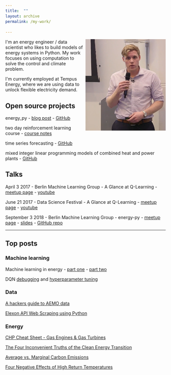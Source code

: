 ```yaml
---
title:  ""
layout: archive
permalink: /my-work/

---
```


<img align="right" src="/assets/adg.png" width="50%" height="50%">

I'm an energy engineer / data scientist who likes to build models of energy systems in Python.  My work focuses on using computation to solve the control and climate problem.  

I'm currently employed at Tempus Energy, where we are using data to unlock flexible electricity demand.

## Open source projects

energy_py - [blog post](https://www.adgefficiency.com/energy_py-reinforcement-learning-for-energy-systems/) - [GitHub](https://github.com/ADGEfficiency/energy_py)

two day reinforcement learning course - [course notes](https://github.com/ADGEfficiency/dsr_rl)

time series forecasting - [GitHub](https://github.com/ADGEfficiency/forecast)

mixed integer linear programming models of combined heat and power plants - [GitHub](https://github.com/ADGEfficiency/energy_py/tree/master/energy_py/envs/chp)

## Talks

April 3 2017 - Berlin Machine Learning Group - A Glance at Q-Learning - [meetup page](https://www.meetup.com/berlin-machine-learning/events/234989414/) - [youtube](https://www.youtube.com/watch?v=25NPjJ6hBmI)

June 21 2017 - Data Science Festival - A Glance at Q-Learning - [meetup page](https://www.datasciencefestival.com/adam-green-glance-q-learning/) - [youtube](https://www.youtube.com/watch?v=25NPjJ6hBmI)

September 3 2018 - Berlin Machine Learning Group - energy-py - [meetup page](https://www.meetup.com/berlin-machine-learning/events/246637693/) - [slides](https://gitpitch.com/ADGEfficiency/energy-py-talk) - [GitHub repo](https://github.com/ADGEfficiency/energy-py-talk)

---

## Top posts

### Machine learning

Machine learning in energy - [part one](https://www.adgefficiency.com/machine-learning-in-energy-part-one/) - [part two](https://www.adgefficiency.com/machine-learning-in-energy-part-two/)

DQN [debugging](https://www.adgefficiency.com/dqn-debugging/) and [hyperparameter tuning](https://www.adgefficiency.com/dqn-tuning/)

### Data

[A hackers guide to AEMO data](https://www.adgefficiency.com/hackers-aemo/)

[Elexon API Web Scraping using Python](https://www.adgefficiency.com/elexon-api-web-scraping-using-python/)

### Energy

[CHP Cheat Sheet - Gas Engines & Gas Turbines](https://www.adgefficiency.com/cheat-sheet-gas-engine-gas-turbine-chp-energy-basics/)

[The Four Inconvenient Truths of the Clean Energy Transition](https://www.adgefficiency.com/four-inconvenient-truths-clean-energy-transition/)

[Average vs. Marginal Carbon Emissions](https://www.adgefficiency.com/energy-basics-average-vs-marginal-carbon-emissions/)

[Four Negative Effects of High Return Temperatures](https://www.adgefficiency.com/energy-basics-four-negative-effects-of-high-return-temperatures/)
